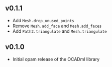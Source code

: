 ## v0.1.1
- Add `Mesh.drop_unused_points`
- Remove `Mesh.add_face` and `Mesh.add_faces`
- Add `Path2.triangulate` and `Mesh.triangulate`

## v0.1.0

- Initial opam release of the OCADml library
